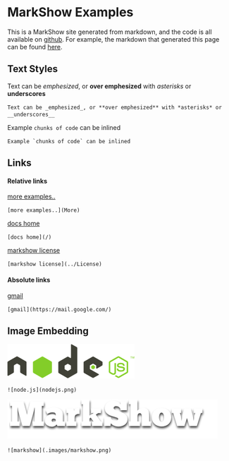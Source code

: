 MarkShow Examples
=================

This is a MarkShow site generated from markdown, and the code is all available on [github](https://github.com/ericvicenti/markshow). For example, the markdown that generated this page can be found [here](https://raw.github.com/ericvicenti/markshow/master/MarkShow/Examples/index.md).

Text Styles
-----------

Text can be _emphesized_, or **over emphesized** with *asterisks* or __underscores__

 

	Text can be _emphesized_, or **over emphesized** with *asterisks* or __underscores__

Example `chunks of code` can be inlined

 

	Example `chunks of code` can be inlined

Links
-----

#### Relative links

[more examples..](More)

 

	[more examples..](More)


[docs home](/)

 

	[docs home](/)


[markshow license](../License)

 

	[markshow license](../License)


#### Absolute links

[gmail](https://mail.google.com/)

 

	[gmail](https://mail.google.com/)


Image Embedding
---------------

![node.js](nodejs.png)

 

	![node.js](nodejs.png)

![markshow](.images/markshow.png)

 

	![markshow](.images/markshow.png)
	